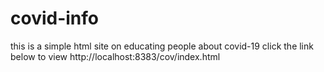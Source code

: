 # covid-info
this is a simple html site on educating people about covid-19 click the link below to view
http://localhost:8383/cov/index.html
